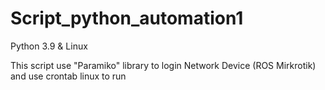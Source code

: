 # Script_python_automation1
Python 3.9 &amp; Linux 

This script use "Paramiko" library to login Network Device (ROS Mirkrotik) and use crontab linux to run
